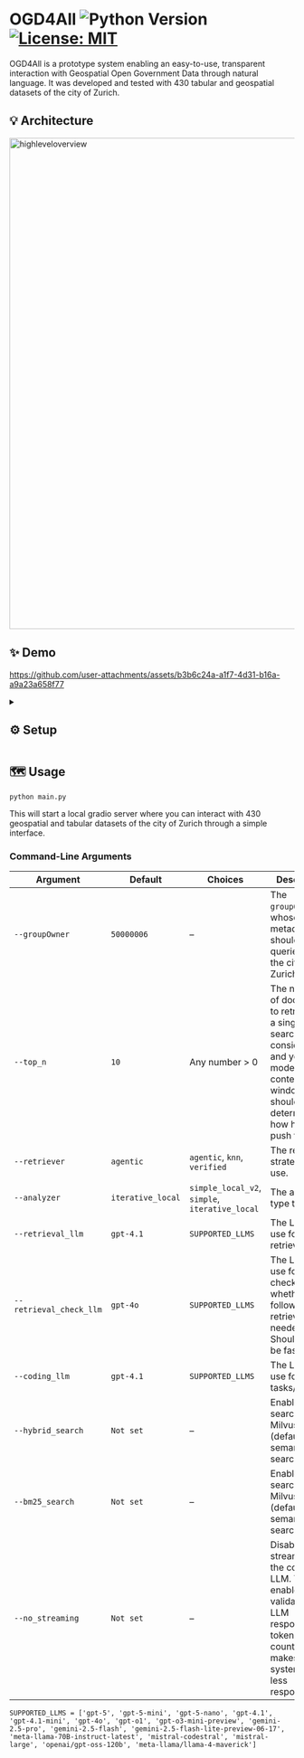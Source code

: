 # OGD4All ![Python Version](https://img.shields.io/badge/Python-3.12-blue) [![License: MIT](https://img.shields.io/badge/License-MIT-yellow.svg)](https://opensource.org/licenses/MIT)

OGD4All is a prototype system enabling an easy-to-use, transparent interaction with Geospatial Open Government Data through natural language. It was developed and tested with 430 tabular and geospatial datasets of the city of Zurich.

## 💡 Architecture
<img width="2948" height="869" alt="highleveloverview" src="https://github.com/user-attachments/assets/24b01a57-f702-4aa6-b19a-752614c47451" />

## ✨ Demo
https://github.com/user-attachments/assets/b3b6c24a-a1f7-4d31-b16a-a9a23a658f77

<details>
<summary>

## ⚙️ Setup

</summary>

### 1. Code Environment Setup
Run the following commands with Python 3.12 to create a virtual environment that contains all required dependencies:
```bash
python -m venv .venv # Create new virtual environment named .venv (or whatever you wanna call it)

# activate virtual environment depending on your platform #
.venv\Scripts\activate.bat # Windows, cmd.exe
.venv\Scripts\Activate.ps1 # Windows, Powershell
source .venv/bin/activate  # Linux/MacOS
# ------------------------------------------------------- #

pip install -r requirements.txt
```
Configure the following environment variables:
AZURE_OPENAI_API_KEY, AZURE_OPENAI_ENDPOINT, AZURE_OPENAI_ENDPOINT_EMBEDDING_LARGE

### 2. Obtaining Zurich OGD
The system was tested with 430 tabular and geospatial datasets of the city of Zurich, but could also be used with other types of data (with some additional steps).
While the associated metadata is already contained in this repository, you need to perform some additional steps for getting the actual data.
1. Download the datasets [here](https://drive.google.com/file/d/1MdqwSZW0i__oRXNFUJAqlwYcFqypGpia/view?usp=sharing). Unfortunately, Zurich's open data platform does not offer an API for downloading datasets, meaning these datasets were manually exported. Note that this was performed in March and May of 2025, meaning some datasets may be out-of-date. All extraction timestamp, dataset titles and filenames are listed in `data\opendata\50000006\downloads.csv`, feel free to replace datasets with more recent versions.
2. Extract the ZIP folder into the directory `data\opendata\50000006\extracted` (make sure it is not further nested).
3. If you added the data correctly, you should see the following messages at startup:
```
[info     ] Will use 430 files for group owner 50000006.
[info     ] 430/548 metadata embeddings remaining after filtering for existing data.
```

### 3. Vector Store with Embeddings
By default, OGD4All uses OpenAI's `text-embedding-3-large` for semantic search. Corresponding embeddings were generated for the metadata of all datasets, and is stored in `data\metadata\50000006\processed_metadata_embeddings.csv`. You have two options:
- **Keep text-embedding-3-large**: You'll need to set either the environment variable `OPENAI_API_KEY` (with your OpenAI API key) or both `AZURE_OPENAI_API_KEY` and `AZURE_OPENAI_ENDPOINT_EMBEDDING_LARGE` (with your Azure OpenAI API key and endpoint).
- **Use custom embeddings**: First, update the `processed_metadata_embeddings.csv` file by modifying the `scraping\generate_embeddings.py` script with your own method. Then, update the `get_embedding` function in `retrieval\retriever.py`.

### 4. LLM Setup
Support for LLMs provided by Azure OpenAI, Azure, OpenAI, OpenRouter, and Ollama is implemented.
Depending on which one you use, set the environment variable `AZURE_OPENAI_API_KEY`, `AZURE_OPENAI_ENDPOINT`, `AZURE_API_KEY`, `OPENAI_API_KEY`, or `OPENROUTER_API_KEY`.

If your desired model is not listed in `SUPPORTED_LLMS` in `utils.py`, just add it to the list and adapt the `get_llm_client` function.
</details>

  
## 🗺️ Usage
```
python main.py
```
This will start a local gradio server where you can interact with 430 geospatial and tabular datasets of the city of Zurich through a simple interface.

### Command-Line Arguments
| Argument                | Default           | Choices                                                        | Description                                                                                                                                               |
| ----------------------- | ----------------- | -------------------------------------------------------------- | --------------------------------------------------------------------------------------------------------------------------------------------------------- |
| `--groupOwner`          | `50000006`        | –                                                              | The `groupOwner` ID whose metadata should be queried (e.g., the city of Zurich).                                                                          |
| `--top_n`               | `10`              | Any number > 0                                                 | The number of documents to retrieve for a single KNN search. Cost considerations and your model's context window should determine how high you push this. |
| `--retriever`           | `agentic`         | `agentic`, `knn`, `verified`                                   | The retrieval strategy to use.                                                                                                                            |
| `--analyzer`            | `iterative_local` | `simple_local_v2`, `simple`, `iterative_local`                 | The analyzer type to use.                                                                                                                                 |
| `--retrieval_llm`       | `gpt-4.1`         | `SUPPORTED_LLMS`                                               | The LLM to use for retrieval tasks.                                                                                                                       |
| `--retrieval_check_llm` | `gpt-4o`          | `SUPPORTED_LLMS`                                               | The LLM to use for checking whether a follow-up retrieval is needed. Should ideally be fast.                                                              |
| `--coding_llm`          | `gpt-4.1`         | `SUPPORTED_LLMS`                                               | The LLM to use for coding tasks/analysis.                                                                                                                 |
| `--hybrid_search`       | `Not set`         | –                                                              | Enable hybrid search with Milvus (default is semantic search).                                                                                            |
| `--bm25_search`         | `Not set`         | –                                                              | Enable BM25 search with Milvus (default is semantic search).                                                                                              |
| `--no_streaming`        | `Not set`         | –                                                              | Disable streaming for the coding LLM. This enables validation of LLM responses and token counting, but makes the system feel less responsive.             |

```
SUPPORTED_LLMS = ['gpt-5', 'gpt-5-mini', 'gpt-5-nano', 'gpt-4.1', 'gpt-4.1-mini', 'gpt-4o', 'gpt-o1', 'gpt-o3-mini-preview', 'gemini-2.5-pro', 'gemini-2.5-flash', 'gemini-2.5-flash-lite-preview-06-17', 'meta-llama-70B-instruct-latest', 'mistral-codestral', 'mistral-large', 'openai/gpt-oss-120b', 'meta-llama/llama-4-maverick']
```
